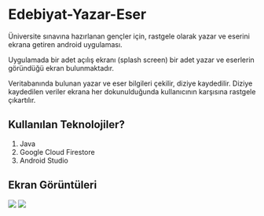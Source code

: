 # Edebiyat-Yazar-Eser
Üniversite sınavına hazırlanan gençler için, rastgele olarak yazar ve eserini ekrana getiren android uygulaması.

Uygulamada bir adet açılış ekranı (splash screen) bir adet yazar ve eserlerin göründüğü ekran bulunmaktadır. 

Veritabanında bulunan yazar ve eser bilgileri çekilir, diziye kaydedilir. Diziye kaydedilen veriler ekrana her dokunulduğunda kullanıcının karşısına rastgele çıkartılır.

## Kullanılan Teknolojiler?
1. Java
2. Google Cloud Firestore
3. Android Studio

## Ekran Görüntüleri
![](https://i.ibb.co/qkFZcHy/edebiyat1.png)
![](https://i.ibb.co/8DnpfdF/edebiyat2.png)

